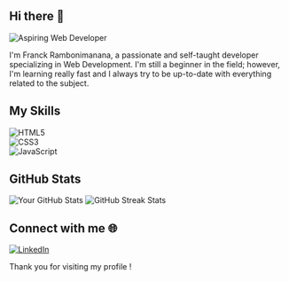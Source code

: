 ## Hi there 👋

![Aspiring Web Developer](https://asset.cloudinary.com/diclj93tn/ae008c9fa7705e9f40239968be6fdb78)

I'm Franck Rambonimanana, a passionate and self-taught developer specializing in Web Development. I'm still a beginner in the field; however, I'm learning really fast and I always try to be up-to-date with everything related to the subject.

## My Skills
![HTML5](https://img.shields.io/badge/HTML5-E34F26?style=for-the-badge&logo=html5&logoColor=white)  
![CSS3](https://img.shields.io/badge/CSS3-1572B6?style=for-the-badge&logo=css3&logoColor=white)  
![JavaScript](https://img.shields.io/badge/JavaScript-F7DF1E?style=for-the-badge&logo=javascript&logoColor=black)  

## GitHub Stats
![Your GitHub Stats](https://github-readme-stats.vercel.app/api?username=franck-rambonimanana&show_icons=true&theme=radical)
![GitHub Streak Stats](https://github-readme-streak-stats.herokuapp.com/?user=franck-rambonimanana)

## Connect with me 🌐
[![LinkedIn](https://img.shields.io/badge/LinkedIn-0077B5?style=for-the-badge&logo=linkedin&logoColor=white)](https://www.linkedin.com/in/franck-rambonimanana-b578a833a/)

Thank you for visiting my profile !


